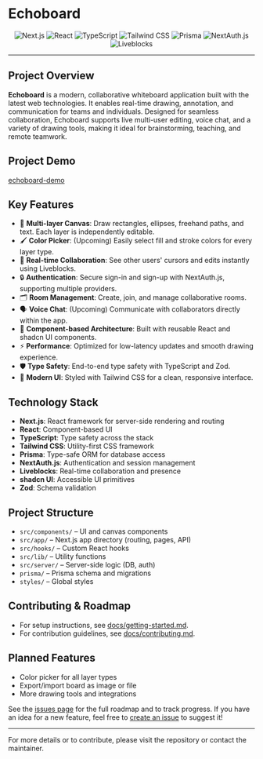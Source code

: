
# Echoboard

<p align="center">
    <img src="https://img.shields.io/badge/Next.js-000?logo=nextdotjs&logoColor=white" alt="Next.js" />
    <img src="https://img.shields.io/badge/React-20232a?logo=react&logoColor=61dafb" alt="React" />
    <img src="https://img.shields.io/badge/TypeScript-3178c6?logo=typescript&logoColor=white" alt="TypeScript" />
    <img src="https://img.shields.io/badge/Tailwind_CSS-38bdf8?logo=tailwindcss&logoColor=white" alt="Tailwind CSS" />
    <img src="https://img.shields.io/badge/Prisma-2d3748?logo=prisma&logoColor=white" alt="Prisma" />
    <img src="https://img.shields.io/badge/NextAuth.js-3b82f6?logo=nextdotjs&logoColor=white" alt="NextAuth.js" />
    <img src="https://img.shields.io/badge/Liveblocks-7c3aed?logo=liveblocks&logoColor=white" alt="Liveblocks" />
</p>

---

## Project Overview

**Echoboard** is a modern, collaborative whiteboard application built with the latest web technologies. It enables real-time drawing, annotation, and communication for teams and individuals. Designed for seamless collaboration, Echoboard supports live multi-user editing, voice chat, and a variety of drawing tools, making it ideal for brainstorming, teaching, and remote teamwork.

## Project Demo

[echoboard-demo](https://github.com/user-attachments/assets/98151c07-8acb-4579-a290-163d213149f1)

## Key Features

- 🎨 **Multi-layer Canvas**: Draw rectangles, ellipses, freehand paths, and text. Each layer is independently editable.
- 🖌️ **Color Picker**: (Upcoming) Easily select fill and stroke colors for every layer type.
- 👥 **Real-time Collaboration**: See other users' cursors and edits instantly using Liveblocks.
- 🔒 **Authentication**: Secure sign-in and sign-up with NextAuth.js, supporting multiple providers.
- 🗂️ **Room Management**: Create, join, and manage collaborative rooms.
- 🗣️ **Voice Chat**: (Upcoming) Communicate with collaborators directly within the app.
- 🧩 **Component-based Architecture**: Built with reusable React and shadcn UI components.
- ⚡ **Performance**: Optimized for low-latency updates and smooth drawing experience.
- 🛡️ **Type Safety**: End-to-end type safety with TypeScript and Zod.
- 🌈 **Modern UI**: Styled with Tailwind CSS for a clean, responsive interface.

## Technology Stack

- **Next.js**: React framework for server-side rendering and routing
- **React**: Component-based UI
- **TypeScript**: Type safety across the stack
- **Tailwind CSS**: Utility-first CSS framework
- **Prisma**: Type-safe ORM for database access
- **NextAuth.js**: Authentication and session management
- **Liveblocks**: Real-time collaboration and presence
- **shadcn UI**: Accessible UI primitives
- **Zod**: Schema validation

## Project Structure

- `src/components/` – UI and canvas components
- `src/app/` – Next.js app directory (routing, pages, API)
- `src/hooks/` – Custom React hooks
- `src/lib/` – Utility functions
- `src/server/` – Server-side logic (DB, auth)
- `prisma/` – Prisma schema and migrations
- `styles/` – Global styles

## Contributing & Roadmap

- For setup instructions, see [docs/getting-started.md](./docs/getting-started.md).
- For contribution guidelines, see [docs/contributing.md](./docs/contributing.md).

## Planned Features

- Color picker for all layer types
- Export/import board as image or file
- More drawing tools and integrations

See the [issues page](../../issues) for the full roadmap and to track progress. If you have an idea for a new feature, feel free to [create an issue](../../issues/new) to suggest it!

---

For more details or to contribute, please visit the repository or contact the maintainer.
